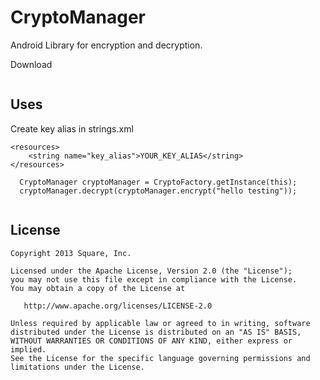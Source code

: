 # CryptoManager
Android Library for encryption and decryption.

Download
```groovy

```

## Uses
Create key alias in strings.xml

```
<resources>
    <string name="key_alias">YOUR_KEY_ALIAS</string>
</resources>
```

```
  CryptoManager cryptoManager = CryptoFactory.getInstance(this);
  cryptoManager.decrypt(cryptoManager.encrypt("hello testing"));
  
```

License
--------

    Copyright 2013 Square, Inc.

    Licensed under the Apache License, Version 2.0 (the "License");
    you may not use this file except in compliance with the License.
    You may obtain a copy of the License at

       http://www.apache.org/licenses/LICENSE-2.0

    Unless required by applicable law or agreed to in writing, software
    distributed under the License is distributed on an "AS IS" BASIS,
    WITHOUT WARRANTIES OR CONDITIONS OF ANY KIND, either express or implied.
    See the License for the specific language governing permissions and
    limitations under the License.


